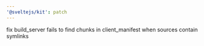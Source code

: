 ```yaml
---
'@sveltejs/kit': patch
---
```


fix build_server fails to find chunks in client_manifest when sources contain symlinks
